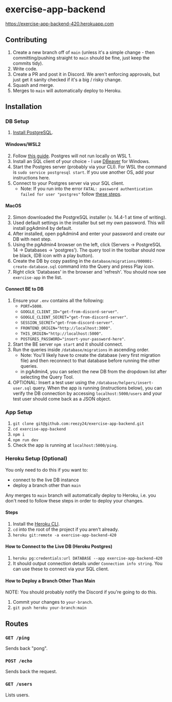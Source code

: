 # exercise-app-backend
https://exercise-app-backend-420.herokuapp.com

## Contributing
1. Create a new branch off of `main` (unless it's a simple change - then committing/pushing straight to `main` should be fine, just keep the commits tidy).
2. Write code.
3. Create a PR and post it in Discord. We aren't enforcing approvals, but just get it sanity checked if it's a big / risky change.
4. Squash and merge.
5. Merges to `main` will automatically deploy to Heroku.

## Installation
### DB Setup
1. [Install PostgreSQL](https://www.postgresql.org/download/).
   
#### Windows/WSL2
2. Follow [this guide](https://docs.microsoft.com/en-us/windows/wsl/tutorials/wsl-database#install-postgresql). Postgres will not run locally on WSL 1.
3. Install an SQL client of your choice - I use [DBeaver](https://dbeaver.io/) for Windows.
4. Start the Postgres server (probably via your CLI). For WSL the command is `sudo service postgresql start`. If you use another OS, add your instructions here.
5. Connect to your Postgres server via your SQL client.
   * Note: If you run into the error `FATAL: password authentication failed for user "postgres"` follow [these steps](https://stackoverflow.com/a/55039419).

#### MacOS
2. Simon downloaded the PostgreSQL installer (v. 14.4-1 at time of writing).
3. Used default settings in the installer but set my own password. This will install pgAdmin4 by default.
4. After installed, open pgAdmin4 and enter your password and create our DB with next step.
5. Using the pgAdmin4 browser on the left, click (Servers -> PostgreSQL 14 -> Databases -> 'postgres'). The query tool in the toolbar should now be black, (DB icon with a play button).
6. Create the DB by copy pasting in the `database/migrations/000001-create-database.sql` command into the Query and press Play icon.
7. Right click 'Databases' in the browser and 'refresh'. You should now see `exercise-app` in the list.

#### Connect BE to DB
1. Ensure your `.env` contains all the following:
   * `PORT=5000`.
   * `GOOGLE_CLIENT_ID="get-from-discord-server"`.
   * `GOOGLE_CLIENT_SECRET="get-from-discord-server"`.
   * `SESSION_SECRET="get-from-discord-server"`.
   * `FRONTEND_ORIGIN="http://localhost:3000"`.
   * `THIS_ORIGIN="http://localhost:5000"`.
   * `POSTGRES_PASSWORD="insert-your-password-here"`.
2. Start the BE server `npm start` and it should connect.
3. Run the queries inside `/database/migrations` in ascending order.
    * Note: You'll likely have to create the database (very first migration file) and then reconnect to that database before running the other queries.
    * in pgAdmin4, you can select the new DB from the dropdown list after selecting the Query Tool.
4. OPTIONAL: Insert a test user using the `/database/helpers/insert-user.sql` query. When the app is running (instructions below), you can verify the DB connection by accessing `localhost:5000/users` and your test user should come back as a JSON object. 


### App Setup
1. `git clone git@github.com:reezy24/exercise-app-backend.git`
2. `cd exercise-app-backend`
3. `npm i`
4. `npm run dev`
5. Check the app is running at `localhost:5000/ping`.

### Heroku Setup (Optional)
You only need to do this if you want to:
- connect to the live DB instance
- deploy a branch other than `main`

Any merges to `main` branch will automatically deploy to Heroku, i.e. you don't need to follow these steps in order to deploy your changes.

#### Steps
1. Install the [Heroku CLI](https://devcenter.heroku.com/articles/heroku-cli).
2. `cd` into the root of the project if you aren't already.
3. `heroku git:remote -a exercise-app-backend-420`

#### How to Connect to the Live DB (Heroku Postgres)
1. `heroku pg:credentials:url DATABASE --app exercise-app-backend-420`
2. It should output connection details under `Connection info string`. You can use these to connect via your SQL client.

#### How to Deploy a Branch Other Than Main
NOTE: You should probably notify the Discord if you're going to do this.

1. Commit your changes to `your-branch`.
1. `git push heroku your-branch:main`

## Routes
### `GET /ping`
Sends back "pong".

### `POST /echo`
Sends back the request.

### `GET /users`
Lists users. 
